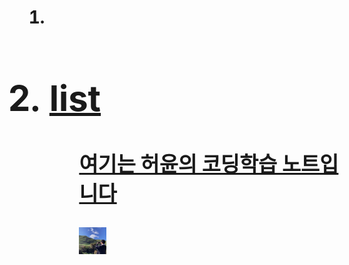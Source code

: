 <title>zhaoxujun</title>
<ol>
<h1><li><a href="https://zhaoxuyun.github.io/"home</a></li><h1>
  <h1><li>list</li></h1>
<ol/>



<h3>여기는 허윤의 코딩학습 노트입니다</h3>


<img src="1.jpeg" width="10%">
